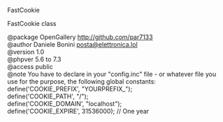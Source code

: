  FastCookie    
 
 FastCookie class    
 
 @package  OpenGallery http://github.com/par7133    
 @author   Daniele Bonini <posta@elettronica.lol>    
 @version  1.0    
 @phpver   5.6 to 7.3      
 @access   public    
 @note You have to declare in your "config.inc" file - or whatever file you    
 use for the purpose, the following global constants:    
 define('COOKIE_PREFIX', "YOURPREFIX_");    
 define('COOKIE_PATH', "/");    
 define('COOKIE_DOMAIN', "localhost");     
 define('COOKIE_EXPIRE', 31536000); // One year    
